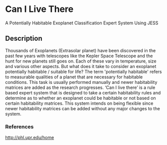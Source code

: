 # Can I Live There
A Potentially Habitable Exoplanet Classification Expert System Using JESS

## Description ##
Thousands of Exoplanets (Extrasolar planet) have been discovered in the past few years with telescopes like the Kepler Space Telescope and the hunt for new planets still goes on. Each of these vary in temperature, size and various other aspects. But what does it take to consider an exoplanet potentially habitable / suitable for life? The term 'potentially habitable' refers to measurable qualities of a planet that are necessary for habitable conditions. This task is usually performed manually and newer habitability matrices are added as the research progresses. ‘Can I live there’ is a rule based expert system that is designed to take a certain habitability rules and determine as to whether an exoplanet could be habitable or not based on certain habitability matrices. This system intends on being flexible since newer habitability matrices can be added without any major changes to the system.

### References ###
http://phl.upr.edu/home



